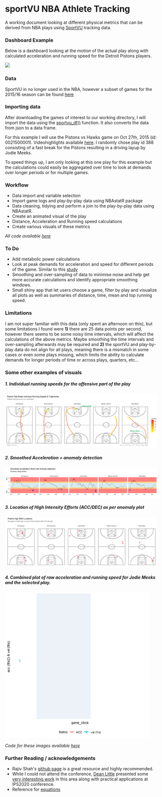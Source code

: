 # sportVU NBA Athlete Tracking

A working document looking at different physical metrics that can be derived from NBA plays using [SportVU](https://www.nbastuffer.com/analytics101/sportvu-data/) tracking data. 

### Dashboard Example

Below is a dashboard looking at the motion of the actual play along with calculated acceleration and running speed for the Detroit Pistons players. 

![](Play388.gif)  

### Data

SportVU in no longer used in the NBA, however a subset of games for the 2015/16 season can be found [here](https://github.com/rajshah4/BasketballData/tree/master/2016.NBA.Raw.SportVU.Game.Logs)

### Importing data

After downloading the games of interest to our working directory, I will import the data using the [sportvu_df()](https://rdrr.io/github/imadmali/NBAsportvu/man/sportvu_df.html) function. It also converts the data from json to a data frame. 

For this example I will use the Pistons vs Hawks game on Oct 27th, 2015 (id: 0021500001). Videohighlights available [here](https://www.youtube.com/watch?v=dNtmLm5D7dI). I randomly chose play id 388 consisting of a fast break for the Pistons resulting in a driving layup by Jodie Meeks.

To speed things up, I am only looking at this one play for this example but the calculations could easily be aggregated over time to look at demands over longer periods or for multiple games.

### Workflow

* Data import and variable selection
* Import game logs and play-by-play data using NBAstatR package
* Data cleaning, tidying and perform a join to the play-by-play data using NBAstatR.
* Create an animated visual of the play
* Distance, Acceleration and Running speed calculations
* Create various visuals of these metrics

*All code available [here](https://github.com/josedv82/sportVU_NBA_Tracking/blob/master/SportVU.Rmd)*

### To Do

* Add metabolic power calculations
* Look at peak demands for acceleration and speed for different periods of the game. Similar to this [study](https://pubmed.ncbi.nlm.nih.gov/26023738/)  
* Smoothing and over-sampling of data to minimise noise and help get more accurate calculations and identify appropriate smoothing windows.
* Small shiny app that let users choose a game, filter by play and visualize all plots as well as summaries of distance, time, mean and top running speed.

### Limitations

I am not super familiar with this data (only spent an afternoon on this), but some limitations I found were **1)** there are 25 data points per second, however there seems to be some noisy time intervals, which will affect the calculations of the above metrics. Maybe smoothing the time intervals and over-sampling afterwards may be required and **2)** the sportVU and play-by-play data do not align for all plays, meaning there is a mismatch in some cases or even some plays missing, which limits the ability to calculate demands for longer periods of time or across plays, quarters, etc...

### Some other examples of visuals

##### 1. Individual running speeds for the offensive part of the play

![](fastbreakspeed.PNG)

##### 2. Smoothed Acceleration + anomaly detection

![](acc.smooth.png)

##### 3. Location of High Intensity Efforts (ACC/DEC) as per anomaly plot

![](acc.loc.png)

##### 4. Combined plot of raw acceleration and running speed for Jodie Meeks and the selected play.

![](combined.gif)

*Code for these images available [here](https://github.com/josedv82/sportVU_NBA_Tracking/blob/master/SportVU.Rmd)*

### Further Reading / acknowledgements

* Rajiv Shah's [github page](https://github.com/rajshah4) is a great resource and highly recommended.
* While I could not attend the conference, [Dean Little](https://twitter.com/DeanLittle) presented some [very interesting work](https://twitter.com/Bballphysio/status/1256376460593381376) in this area along with practical applications at IPS2020 conference.
* Reference for [equations](https://dash.harvard.edu/bitstream/handle/1/38811493/CHASE-SENIORTHESIS-2017.pdf?sequence=3) 


